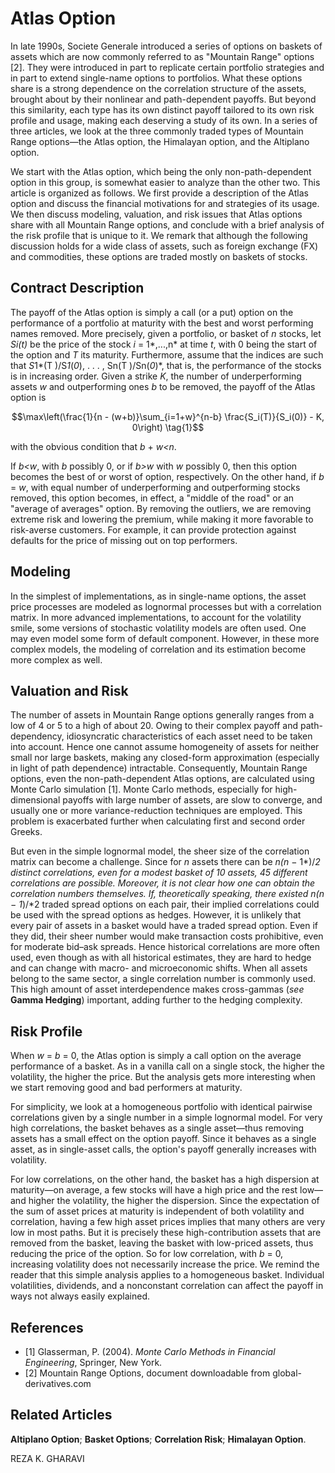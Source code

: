 # **Atlas Option**

In late 1990s, Societe Generale introduced a series of options on baskets of assets which are now commonly referred to as "Mountain Range" options [2]. They were introduced in part to replicate certain portfolio strategies and in part to extend single-name options to portfolios. What these options share is a strong dependence on the correlation structure of the assets, brought about by their nonlinear and path-dependent payoffs. But beyond this similarity, each type has its own distinct payoff tailored to its own risk profile and usage, making each deserving a study of its own. In a series of three articles, we look at the three commonly traded types of Mountain Range options—the Atlas option, the Himalayan option, and the Altiplano option.

We start with the Atlas option, which being the only non-path-dependent option in this group, is somewhat easier to analyze than the other two. This article is organized as follows. We first provide a description of the Atlas option and discuss the financial motivations for and strategies of its usage. We then discuss modeling, valuation, and risk issues that Atlas options share with all Mountain Range options, and conclude with a brief analysis of the risk profile that is unique to it. We remark that although the following discussion holds for a wide class of assets, such as foreign exchange (FX) and commodities, these options are traded mostly on baskets of stocks.

## **Contract Description**

The payoff of the Atlas option is simply a call (or a put) option on the performance of a portfolio at maturity with the best and worst performing names removed. More precisely, given a portfolio, or basket of *n* stocks, let *Si(t)* be the price of the stock *i* = 1*,...,n* at time *t*, with 0 being the start of the option and *T* its maturity. Furthermore, assume that the indices are such that *S*1*(T )/S*1*(*0*), . . . , Sn(T )/Sn(*0*)*, that is, the performance of the stocks is in increasing order. Given a strike *K*, the number of underperforming assets *w* and outperforming ones *b* to be removed, the payoff of the Atlas option is

$$\max\left(\frac{1}{n - (w+b)}\sum_{i=1+w}^{n-b} \frac{S_i(T)}{S_i(0)} - K, 0\right) \tag{1}$$

with the obvious condition that *b* + *w<n*.

If *b<w*, with *b* possibly 0, or if *b>w* with *w* possibly 0, then this option becomes the best of or worst of option, respectively. On the other hand, if *b* = *w*, with equal number of underperforming and outperforming stocks removed, this option becomes, in effect, a "middle of the road" or an "average of averages" option. By removing the outliers, we are removing extreme risk and lowering the premium, while making it more favorable to risk-averse customers. For example, it can provide protection against defaults for the price of missing out on top performers.

## **Modeling**

In the simplest of implementations, as in single-name options, the asset price processes are modeled as lognormal processes but with a correlation matrix. In more advanced implementations, to account for the volatility smile, some versions of stochastic volatility models are often used. One may even model some form of default component. However, in these more complex models, the modeling of correlation and its estimation become more complex as well.

## **Valuation and Risk**

The number of assets in Mountain Range options generally ranges from a low of 4 or 5 to a high of about 20. Owing to their complex payoff and path-dependency, idiosyncratic characteristics of each asset need to be taken into account. Hence one cannot assume homogeneity of assets for neither small nor large baskets, making any closed-form approximation (especially in light of path dependence) intractable. Consequently, Mountain Range options, even the non-path-dependent Atlas options, are calculated using Monte Carlo simulation [1]. Monte Carlo methods, especially for high-dimensional payoffs with large number of assets, are slow to converge, and usually one or more variance-reduction techniques are employed. This problem is exacerbated further when calculating first and second order Greeks.

But even in the simple lognormal model, the sheer size of the correlation matrix can become a challenge. Since for *n* assets there can be *n(n* − 1*)/*2 distinct correlations, even for a modest basket of 10 assets, 45 different correlations are possible. Moreover, it is not clear how one can obtain the correlation numbers themselves. If, theoretically speaking, there existed *n(n* − 1*)/*2 traded spread options on each pair, their implied correlations could be used with the spread options as hedges. However, it is unlikely that every pair of assets in a basket would have a traded spread option. Even if they did, their sheer number would make transaction costs prohibitive, even for moderate bid–ask spreads. Hence historical correlations are more often used, even though as with all historical estimates, they are hard to hedge and can change with macro- and microeconomic shifts. When all assets belong to the same sector, a single correlation number is commonly used. This high amount of asset interdependence makes cross-gammas (*see* **Gamma Hedging**) important, adding further to the hedging complexity.

## **Risk Profile**

When *w* = *b* = 0, the Atlas option is simply a call option on the average performance of a basket. As in a vanilla call on a single stock, the higher the volatility, the higher the price. But the analysis gets more interesting when we start removing good and bad performers at maturity.

For simplicity, we look at a homogeneous portfolio with identical pairwise correlations given by a single number in a simple lognormal model. For very high correlations, the basket behaves as a single asset—thus removing assets has a small effect on the option payoff. Since it behaves as a single asset, as in single-asset calls, the option's payoff generally increases with volatility.

For low correlations, on the other hand, the basket has a high dispersion at maturity—on average, a few stocks will have a high price and the rest low—and higher the volatility, the higher the dispersion. Since the expectation of the sum of asset prices at maturity is independent of both volatility and correlation, having a few high asset prices implies that many others are very low in most paths. But it is precisely these high-contribution assets that are removed from the basket, leaving the basket with low-priced assets, thus reducing the price of the option. So for low correlation, with *b* = 0, increasing volatility does not necessarily increase the price. We remind the reader that this simple analysis applies to a homogeneous basket. Individual volatilities, dividends, and a nonconstant correlation can affect the payoff in ways not always easily explained.

## **References**

- [1] Glasserman, P. (2004). *Monte Carlo Methods in Financial Engineering*, Springer, New York.
- [2] Mountain Range Options, document downloadable from global-derivatives.com

## **Related Articles**

**Altiplano Option**; **Basket Options**; **Correlation Risk**; **Himalayan Option**.

REZA K. GHARAVI